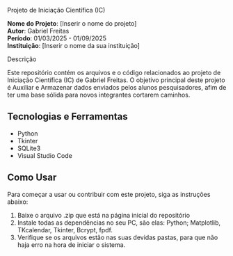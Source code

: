 Projeto de Iniciação Científica (IC)

**Nome do Projeto**: [Inserir o nome do projeto]  
**Autor**: Gabriel Freitas  
**Período**: 01/03/2025 - 01/09/2025  
**Instituição**: [Inserir o nome da sua instituição]

Descrição

Este repositório contém os arquivos e o código relacionados ao projeto de Iniciação Científica (IC) de Gabriel Freitas. O objetivo principal deste projeto é Auxiliar e Armazenar dados enviados pelos alunos pesquisadores, afim de ter uma base sólida para novos integrantes cortarem caminhos.

## Tecnologias e Ferramentas

- Python
- Tkinter
- SQLite3
- Visual Studio Code

## Como Usar

Para começar a usar ou contribuir com este projeto, siga as instruções abaixo:

1. Baixe o arquivo .zip que está na página inicial do repositório
2. Instale todas as dependências no seu PC, são elas: Python; Matplotlib, TKcalendar, Tkinter, Bcrypt, fpdf.
3. Verifique se os arquivos estão nas suas devidas pastas, para que não haja erro na hora de iniciar o sistema.

